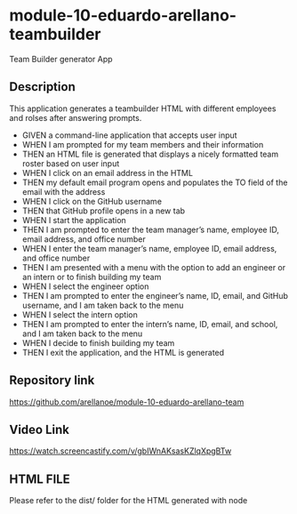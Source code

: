 # module-10-eduardo-arellano-teambuilder



Team Builder generator App

## Description

This application generates a teambuilder HTML with different employees and rolses after answering prompts.



* GIVEN a command-line application that accepts user input
* WHEN I am prompted for my team members and their information
* THEN an HTML file is generated that displays a nicely formatted team roster based on user input
* WHEN I click on an email address in the HTML
* THEN my default email program opens and populates the TO field of the email with the address
* WHEN I click on the GitHub username
* THEN that GitHub profile opens in a new tab
* WHEN I start the application
* THEN I am prompted to enter the team manager’s name, employee ID, email address, and office number
* WHEN I enter the team manager’s name, employee ID, email address, and office number
* THEN I am presented with a menu with the option to add an engineer or an intern or to finish building my team
* WHEN I select the engineer option
* THEN I am prompted to enter the engineer’s name, ID, email, and GitHub username, and I am taken back to the menu
* WHEN I select the intern option
* THEN I am prompted to enter the intern’s name, ID, email, and school, and I am taken back to the menu
* WHEN I decide to finish building my team
* THEN I exit the application, and the HTML is generated


## Repository link

https://github.com/arellanoe/module-10-eduardo-arellano-team


## Video Link

https://watch.screencastify.com/v/gbIWnAKsasKZlqXpgBTw

## HTML FILE
Please refer to the dist/ folder for the HTML generated with node


